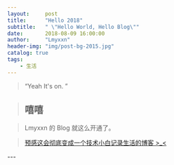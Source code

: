 ```yaml
---
layout:     post
title:      "Hello 2018"
subtitle:   " \"Hello World, Hello Blog\""
date:       2018-08-09 16:00:00
author:     "Lmyxxn"
header-img: "img/post-bg-2015.jpg"
catalog: true
tags:
    - 生活
---
```


> “Yeah It's on. ”


>## 嘻嘻

>Lmyxxn 的 Blog 就这么开通了。


>[预感这会彻底变成一个技术小白记录生活的博客 >_<](#build) 



<p id = "build"></p>
---
